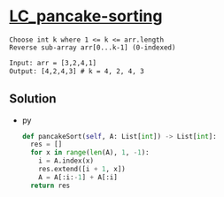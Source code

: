 # [LC_pancake-sorting](https://leetcode.com/problems/pancake-sorting)

```en
Choose int k where 1 <= k <= arr.length
Reverse sub-array arr[0...k-1] (0-indexed)
```

```txt
Input: arr = [3,2,4,1]
Output: [4,2,4,3] # k = 4, 2, 4, 3
```

## Solution

* py

  ```py
  def pancakeSort(self, A: List[int]) -> List[int]:
    res = []
    for x in range(len(A), 1, -1):
      i = A.index(x)
      res.extend([i + 1, x])
      A = A[:i:-1] + A[:i]
    return res
  ```
